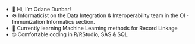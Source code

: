  - 👋 Hi, I’m Odane Dunbar!  
 - ⚙️ Informaticist on the Data Integration & Interoperability team in the OI - Immunization Informatics section.     
 - 🤖 Currently learning Machine Learning methods for Record Linkage  
 - 🤓 Comfortable coding in R/RStudio, SAS & SQL
<!---
DOH-OSD0303/DOH-OSD0303 is a ✨ special ✨ repository because its `README.md` (this file) appears on your GitHub profile.
You can click the Preview link to take a look at your changes.
--->
